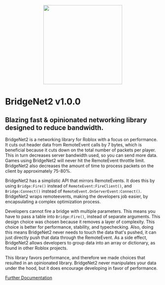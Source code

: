<div align="center">
<img src=".moonwave/static/logo.png" width="256" />
</div>

# BridgeNet2 v1.0.0

## Blazing fast & opinionated networking library designed to reduce bandwidth.

BridgeNet2 is a networking library for Roblox with a focus on performance. It cuts out header data from RemoteEvent calls by 7 bytes, which is beneficial because it cuts down on the total number of packets per player. This in turn decreases server bandwidth used, so you can send more data. Games using BridgeNet2 will never hit the RemoteEvent throttle limit. BridgeNet2 also decreases the amount of time to process packets on the client by approximately 75-80%.

BridgeNet2 has a simplistic API that mirrors RemoteEvents. It does this by using `Bridge:Fire()` instead of `RemoteEvent:FireClient()`, and `Bridge:Connect()` instead of `RemoteEvent.OnServerEvent:Connect()`. BridgeNet2 wraps remoteevents, making the developers job easier, by encapsulating a complex optimization process.

Developers cannot fire a bridge with multiple parameters. This means you have to pass a table into `Bridge:Fire()`, instead of separate arguments. This design choice was chosen because it removes a layer of complexity. This choice is better for performance, stability, and typechecking. Also, doing this means BridgeNet2 never needs to touch the data that's pushed, it can just directly push that data through the RemoteEvent. As a side effect, BridgeNet2 allows developers to group data into an array or dictionary, as found in other Roblox projects.

This library favors performance, and therefore we made choices that resulted in an opinionated library. BridgeNet2 never manipulates your data under the hood, but it does encourage developing in favor of performance.

[Further Documentation](https://ffrostflame.github.io/BridgeNet2/)
